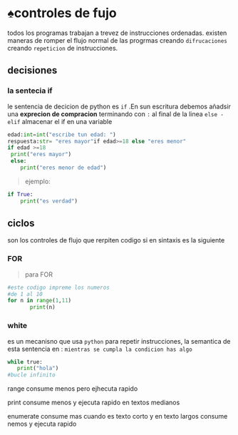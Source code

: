 # ♠controles de fujo 
todos los programas trabajan a trevez de instrucciones ordenadas.
existen maneras de romper el flujo normal de las progrmas creando `difrucaciones` creando `repeticion` de instrucciones.
## decisiones 
### la sentecia if 
le sentencia de decicion de python es `if` .En sun escritura debemos añadsir una **exprecion de compracion** terminando con `:` al final de la linea 
`else - elif`
almacenar el if en una variable 
```python
edad:int=int("escribe tun edad: ")
respuesta:str= "eres mayor"if edad>=18 else "eres menor"
if edad >=18
 print("eres mayor")
 else:
    print("eres menor de edad")

```
> ejemplo:

```python
if True:
    print("es verdad")
```
## ciclos 
son los controles de flujo que rerpiten codigo si en sintaxis es la siguiente 
### FOR
 >para FOR
 ```python
 #este codigo impreme los numeros 
 #de 1 al 10
 for n in range(1,11)
        print(n)
 ```
 
 ### white
 es un mecanisno que usa `python` para repetir instrucciones, la semantica de esta sentencia en : `mientras se cumpla la condicion has algo` 
 ```python
 while true:
    print("hola")
#bucle infinito
 ```
 
 
 
 
 range consume menos pero ejhecuta rapido 

 print consume menos y ejecuta rapido en textos medianos 
 
enumerate consume mas cuando es texto corto y en texto largos consume nemos y ejecuta rapido 
